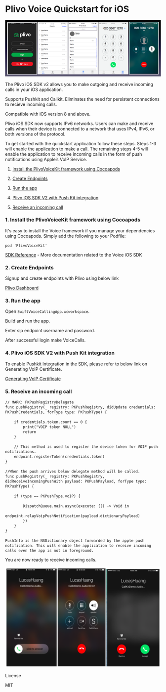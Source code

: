 # Plivo Voice Quickstart for iOS



![plivo-iOSsdk-2.0-example](ReadMeImages/app.png)


The Plivo iOS SDK v2 allows you to make outgoing and receive incoming calls in your iOS application.

Supports Pushkit and Callkit. Eliminates the need for persistent connections to recieve incoming calls.

Compatible with iOS version 8 and above.

Plivo iOS SDK now supports IPv6 networks. Users can make and receive calls when their device is connected to a network that uses IPv4, IPv6, or both versions of the protocol.

To get started with the quickstart application follow these steps. Steps 1-3 will enable the application to make a call. The remaining steps 4-5 will enable the application to receive incoming calls in the form of push notifications using Apple’s VoIP Service.

1. [Install the PlivoVoiceKit framework using Cocoapods](#bullet1)

2. [Create Endpoints](#bullet2)

3. [Run the app](#bullet3)

4. [Plivo iOS SDK V2 with Push Kit integration](#bullet4)

5. [Receive an incoming call](#bullet5)



### <a name="bullet1"></a>1. Install the PlivoVoiceKit framework using Cocoapods

It's easy to install the Voice framework if you manage your dependencies using Cocoapods. Simply add the following to your Podfile:


    pod 'PlivoVoiceKit'
    
   
[SDK Reference](https://www.plivo.com/docs/sdk/ios/v2/reference) - More documentation related to the Voice iOS SDK

### <a name="bullet2"></a>2. Create Endpoints

Signup and create endpoints with Plivo using below link

[Plivo Dashboard](https://manage.plivo.com/accounts/login/)


### <a name="bullet3"></a>3. Run the app

Open `SwiftVoiceCallingApp.xcworkspace`. 

Build and run the app. 

Enter sip endpoint username and password. 

After successful login make VoiceCalls. 


### <a name="bullet4"></a>4. Plivo iOS SDK V2 with Push Kit integration

To enable Pushkit Integration in the SDK, please refer to below link on Generating VoIP Certificate. 

[Generating VoIP Certificate](https://www.plivo.com/docs/sdk/ios/setting-up-push-credentials/)

### <a name="bullet5"></a>5. Receive an incoming call

    // MARK: PKPushRegistryDelegate
    func pushRegistry(_ registry: PKPushRegistry, didUpdate credentials: PKPushCredentials, forType type: PKPushType) {
                
        if credentials.token.count == 0 {
            print("VOIP token NULL")
            return
        }
        
        // This method is used to register the device token for VOIP push notifications.
        endpoint.registerToken(credentials.token)
    }

    //When the push arrives below delegate method will be called. 
    func pushRegistry(_ registry: PKPushRegistry, didReceiveIncomingPushWith payload: PKPushPayload, forType type: PKPushType) {
                
        if (type == PKPushType.voIP) {
            
            DispatchQueue.main.async(execute: {() -> Void in
                endpoint.relayVoipPushNotification(payload.dictionaryPayload)
            })
        }
    }
    
    PushInfo is the NSDictionary object forwarded by the apple push notification. This will enable the application to receive incoming calls even the app is not in foreground.


You are now ready to receive incoming calls. 

![plivo-iOSsdk-2.0-example](ReadMeImages/callkit.png)

License

MIT
